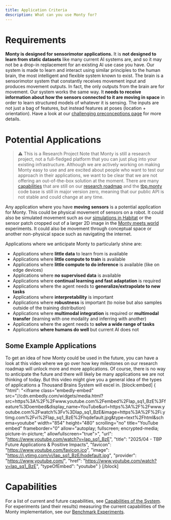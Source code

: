 ```yaml
---
title: Application Criteria
description: What can you use Monty for?
---
```

# Requirements
**Monty is designed for sensorimotor applications.** It is **not designed to learn from static datasets** like many current AI systems are, and so it may not be a drop-in replacement for an existing AI use case you have. Our system is made to learn and interact using similar principles to the human brain, the most intelligent and flexible system known to exist. The brain is a sensorimotor system that constantly receives movement input and produces movement outputs. In fact, the only outputs from the brain are for movement. Our system works the same way. It **needs to receive information about how the sensors connected to it are moving in space** in order to learn structured models of whatever it is sensing. The inputs are not just a bag of features, but instead features at poses (location + orientation). Have a look at our [challenging preconceptions page](./vision-of-the-thousand-brains-project/challenging-preconceptions.md) for more details.

# Potential Applications

> ⚠️ This is a Research Project
> Note that Monty is still a research project, not a full-fledged platform that you can just plug into your existing infrastructure. Although we are actively working on making Monty easy to use and are excited about people who want to test our approach in their applications, we want to be clear that we are not offering an out-of-the-box solution at the moment. There are many [capabilities](./vision-of-the-thousand-brains-project/capabilities-of-the-system.md) that are still on our [research roadmap](../future-work/project-roadmap.md) and the [tbp.monty](https://github.com/thousandbrainsproject/tbp.monty) code base is still in major version zero, meaning that our public API is not stable and could change at any time.

Any application where you have **moving sensors** is a potential application for Monty. This could be physical movement of sensors on a robot. It could also be simulated movement such as our [simulations in Habitat](../how-monty-works/environment-agent.md) or the sensor patch cropped out of a larger 2D image in the [Monty meets world](benchmark-experiments#monty-meets-world) experiments. It could also be movement through conceptual space or another non-physical space such as navigating the internet.

Applications where we anticipate Monty to particularly shine are:
- Applications where **little data** to learn from is available
- Applications where **little compute to train** is available
- Applications where **little compute to do inference** is available (like on edge devices)
- Applications where **no supervised data** is available
- Applications where **continual learning and fast adaptation** is required
- Applications where the agent needs to **generalize/extrapolate to new tasks**
- Applications where **interpretability** is important
- Applications where **robustness** is important (to noise but also samples outside of the training distribution)
- Applications where **multimodal integration** is required or **multimodal transfer** (learning with one modality and inferring with another)
- Applications where the agent needs to **solve a wide range of tasks**
- Applications **where humans do well** but current AI does not

## Some Example Applications
To get an idea of how Monty could be used in the future, you can have a look at this video where we go over how key milestones on our research roadmap will unlock more and more applications. Of course, there is no way to anticipate the future and there will likely be many applications we are not thinking of today. But this video might give you a general idea of the types of applications a Thousand Brains System will excel in. 
[block:embed]
{
  "html": "<iframe class=\"embedly-embed\" src=\"//cdn.embedly.com/widgets/media.html?src=https%3A%2F%2Fwww.youtube.com%2Fembed%2FIap_sq1_BzE%3Ffeature%3Doembed&display_name=YouTube&url=https%3A%2F%2Fwww.youtube.com%2Fwatch%3Fv%3DIap_sq1_BzE&image=https%3A%2F%2Fi.ytimg.com%2Fvi%2FIap_sq1_BzE%2Fhqdefault.jpg&type=text%2Fhtml&schema=youtube\" width=\"854\" height=\"480\" scrolling=\"no\" title=\"YouTube embed\" frameborder=\"0\" allow=\"autoplay; fullscreen; encrypted-media; picture-in-picture;\" allowfullscreen=\"true\"></iframe>",
  "url": "https://www.youtube.com/watch?v=Iap_sq1_BzE",
  "title": "2025/04 - TBP Future Applications & Positive Impacts",
  "favicon": "https://www.youtube.com/favicon.ico",
  "image": "https://i.ytimg.com/vi/Iap_sq1_BzE/hqdefault.jpg",
  "provider": "https://www.youtube.com/",
  "href": "https://www.youtube.com/watch?v=Iap_sq1_BzE",
  "typeOfEmbed": "youtube"
}
[/block]

# Capabilities

For a list of current and future capabilities, see [Capabilities of the System](./vision-of-the-thousand-brains-project/capabilities-of-the-system.md). For experiments (and their results) measuring the current capabilities of the Monty implementation, see our [Benchmark Experiments](benchmark-experiments.md).
